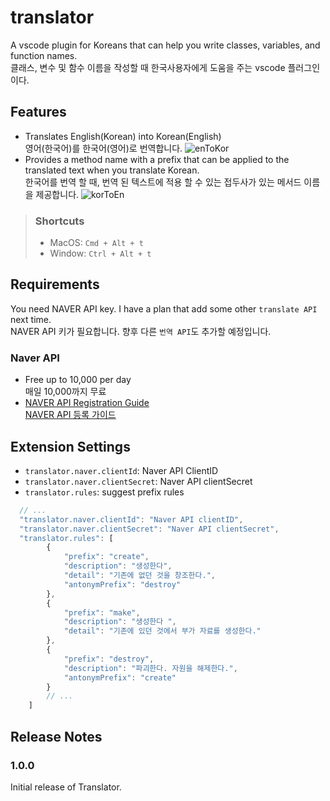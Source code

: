 # translator

A vscode plugin for Koreans that can help you write classes, variables, and function names.  
클래스, 변수 및 함수 이름을 작성할 때 한국사용자에게 도움을 주는 vscode 플러그인이다.

## Features
- Translates English(Korean) into Korean(English)  
  영어(한국어)를 한국어(영어)로 번역합니다.
  ![enToKor](https://github.com/sculove/translator/raw/master/images/enToKor.gif)
- Provides a method name with a prefix that can be applied to the translated text when you translate Korean.  
  한국어를 번역 할 때, 번역 된 텍스트에 적용 할 수 있는 접두사가 있는 메서드 이름을 제공합니다.
  ![korToEn](https://github.com/sculove/translator/raw/master/images/korToEn.gif)

> ### Shortcuts
> - MacOS: `Cmd + Alt + t`
> - Window: `Ctrl + Alt + t`


## Requirements

You need NAVER API key. I have a plan that add some other `translate API` next time.  
NAVER API 키가 필요합니다. 향후 다른 `번역 API`도 추가할 예정입니다.


### Naver API
- Free up to 10,000 per day  
  매일 10,000까지 무료
- [NAVER API Registration Guide](https://github.com/sculove/translator/wiki/Register-NAVER-API)  
  [NAVER API 등록 가이드](https://github.com/sculove/translator/wiki/Register-NAVER-API)


## Extension Settings

* `translator.naver.clientId`: Naver API ClientID
* `translator.naver.clientSecret`: Naver API clientSecret
* `translator.rules`: suggest prefix rules

```js
  // ...
  "translator.naver.clientId": "Naver API clientID",
  "translator.naver.clientSecret": "Naver API clientSecret",
  "translator.rules": [
        {
            "prefix": "create",
            "description": "생성한다",
            "detail": "기존에 없던 것을 창조한다.",
            "antonymPrefix": "destroy"
        },
        {
            "prefix": "make",
            "description": "생성한다 ",
            "detail": "기존에 있던 것에서 부가 자료를 생성한다."
        },
        {
            "prefix": "destroy",
            "description": "파괴한다. 자원을 해제한다.",
            "antonymPrefix": "create"
        }
        // ...
    ]
```


## Release Notes

### 1.0.0

Initial release of Translator.
